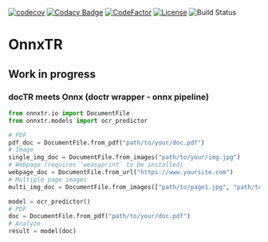 [![codecov](https://codecov.io/gh/felixdittrich92/OnnxTR/graph/badge.svg?token=WVFRCQBOLI)](https://codecov.io/gh/felixdittrich92/OnnxTR)
[![Codacy Badge](https://app.codacy.com/project/badge/Grade/4fff4d764bb14fb8b4f4afeb9587231b)](https://app.codacy.com/gh/felixdittrich92/OnnxTR/dashboard?utm_source=gh&utm_medium=referral&utm_content=&utm_campaign=Badge_grade)
[![CodeFactor](https://www.codefactor.io/repository/github/felixdittrich92/onnxtr/badge)](https://www.codefactor.io/repository/github/felixdittrich92/onnxtr)
[![License](https://img.shields.io/badge/License-Apache%202.0-blue.svg)](LICENSE) ![Build Status](https://github.com/felixdittrich92/onnxtr/workflows/builds/badge.svg)
# OnnxTR

## Work in progress

### docTR meets Onnx (doctr wrapper - onnx pipeline)

```python
from onnxtr.io import DocumentFile
from onnxtr.models import ocr_predictor

# PDF
pdf_doc = DocumentFile.from_pdf("path/to/your/doc.pdf")
# Image
single_img_doc = DocumentFile.from_images("path/to/your/img.jpg")
# Webpage (requires `weasyprint` to be installed)
webpage_doc = DocumentFile.from_url("https://www.yoursite.com")
# Multiple page images
multi_img_doc = DocumentFile.from_images(["path/to/page1.jpg", "path/to/page2.jpg"])

model = ocr_predictor()
# PDF
doc = DocumentFile.from_pdf("path/to/your/doc.pdf")
# Analyze
result = model(doc)
```
